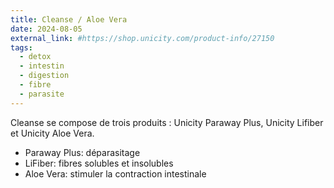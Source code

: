 ```yaml
---
title: Cleanse / Aloe Vera
date: 2024-08-05
external_link: #https://shop.unicity.com/product-info/27150
tags:
  - detox
  - intestin
  - digestion
  - fibre
  - parasite
---
```


Cleanse se compose de trois produits : Unicity Paraway Plus, Unicity Lifiber et Unicity Aloe Vera.
- Paraway Plus: déparasitage
- LiFiber: fibres solubles et insolubles
- Aloe Vera: stimuler la contraction intestinale

<!--more-->
